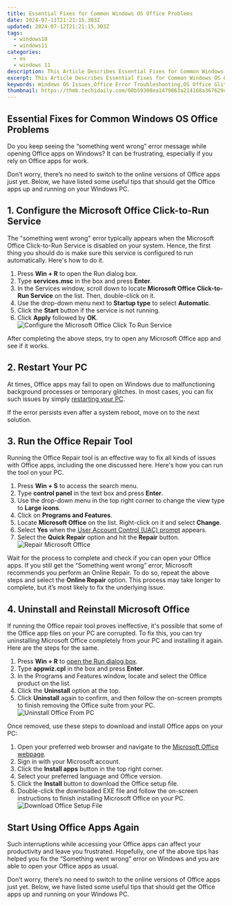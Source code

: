 ```yaml
---
title: Essential Fixes for Common Windows OS Office Problems
date: 2024-07-11T21:21:15.303Z
updated: 2024-07-12T21:21:15.303Z
tags:
  - windows10
  - windows11
categories:
  - os
  - windows 11
description: This Article Describes Essential Fixes for Common Windows OS Office Problems
excerpt: This Article Describes Essential Fixes for Common Windows OS Office Problems
keywords: Windows OS Issues,Office Error Troubleshooting,OS Office Glitch Solutions,Office Repair Tips,Fixing Windows Office Bugs,Common OS Office Problems,Resolving Office Windows Issues
thumbnail: https://thmb.techidaily.com/08b59308ea1479863a214168a367629cf0b1393331c870e52c284f342d82b8ac.jpeg
---
```


## Essential Fixes for Common Windows OS Office Problems

 Do you keep seeing the “something went wrong” error message while opening Office apps on Windows? It can be frustrating, especially if you rely on Office apps for work.

 Don’t worry, there’s no need to switch to the online versions of Office apps just yet. Below, we have listed some useful tips that should get the Office apps up and running on your Windows PC.

## 1\. Configure the Microsoft Office Click-to-Run Service

 The "something went wrong" error typically appears when the Microsoft Office Click-to-Run Service is disabled on your system. Hence, the first thing you should do is make sure this service is configured to run automatically. Here's how to do it.

1. Press **Win + R** to open the Run dialog box.
2. Type **services.msc** in the box and press **Enter**.
3. In the Services window, scroll down to locate **Microsoft Office Click-to-Run Service** on the list. Then, double-click on it.
4. Use the drop-down menu next to **Startup type** to select **Automatic**.
5. Click the **Start** button if the service is not running.
6. Click **Apply** followed by **OK**.  
![Configure the Microsoft Office Click To Run Service](https://static1.makeuseofimages.com/wordpress/wp-content/uploads/2023/05/configure-the-microsoft-office-click-to-run-service.jpg)

 After completing the above steps, try to open any Microsoft Office app and see if it works.

## 2\. Restart Your PC

 At times, Office apps may fail to open on Windows due to malfunctioning background processes or temporary glitches. In most cases, you can fix such issues by simply [restarting your PC](https://www.makeuseof.com/windows-restart-methods/).

 If the error persists even after a system reboot, move on to the next solution.

## 3\. Run the Office Repair Tool

 Running the Office Repair tool is an effective way to fix all kinds of issues with Office apps, including the one discussed here. Here's how you can run the tool on your PC.

1. Press **Win + S** to access the search menu.
2. Type **control panel** in the text box and press **Enter**.
3. Use the drop-down menu in the top right corner to change the view type to **Large icons**.
4. Click on **Programs and Features**.
5. Locate **Microsoft Office** on the list. Right-click on it and select **Change**.
6. Select **Yes** when the [User Account Control (UAC) prompt](https://www.makeuseof.com/windows-11-disable-user-account-control-prompt/) appears.
7. Select the **Quick Repair** option and hit the **Repair** button.  
![Repair Microsoft Office](https://static1.makeuseofimages.com/wordpress/wp-content/uploads/2023/02/repair-microsoft-office.jpg)

 Wait for the process to complete and check if you can open your Office apps. If you still get the “Something went wrong” error, Microsoft recommends you perform an Online Repair. To do so, repeat the above steps and select the **Online Repair** option. This process may take longer to complete, but it’s most likely to fix the underlying issue.

## 4\. Uninstall and Reinstall Microsoft Office

 If running the Office repair tool proves ineffective, it's possible that some of the Office app files on your PC are corrupted. To fix this, you can try uninstalling Microsoft Office completely from your PC and installing it again. Here are the steps for the same.

1. Press **Win + R** to [open the Run dialog box](https://www.makeuseof.com/windows-open-run-command-dialog-box/).
2. Type **appwiz.cpl** in the box and press **Enter**.
3. In the Programs and Features window, locate and select the Office product on the list.
4. Click the **Uninstall** option at the top.
5. Click **Uninstall** again to confirm, and then follow the on-screen prompts to finish removing the Office suite from your PC.  
![Uninstall Office From PC](https://static1.makeuseofimages.com/wordpress/wp-content/uploads/2023/05/uninstall-office-from-pc.jpg)

 Once removed, use these steps to download and install Office apps on your PC:

1. Open your preferred web browser and navigate to the [Microsoft Office webpage](https://www.office.com/).
2. Sign in with your Microsoft account.
3. Click the **Install apps** button in the top right corner.
4. Select your preferred language and Office version.
5. Click the **Install** button to download the Office setup file.
6. Double-click the downloaded EXE file and follow the on-screen instructions to finish installing Microsoft Office on your PC.  
![Download Office Setup File](https://static1.makeuseofimages.com/wordpress/wp-content/uploads/2023/05/download-office-setup-file.jpg)

## Start Using Office Apps Again

 Such interruptions while accessing your Office apps can affect your productivity and leave you frustrated. Hopefully, one of the above tips has helped you fix the “Something went wrong” error on Windows and you are able to open your Office apps as usual.

 Don’t worry, there’s no need to switch to the online versions of Office apps just yet. Below, we have listed some useful tips that should get the Office apps up and running on your Windows PC.



<ins class="adsbygoogle"
      style="display:block"
      data-ad-client="ca-pub-7571918770474297"
      data-ad-slot="8358498916"
      data-ad-format="auto"
      data-full-width-responsive="true"></ins>

